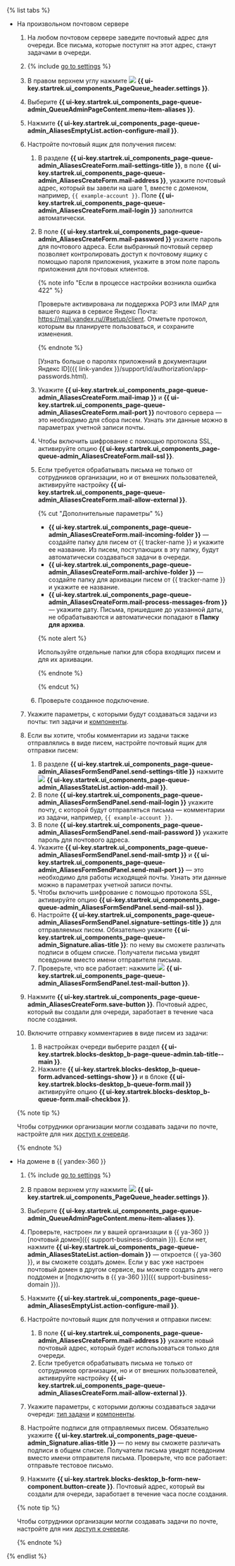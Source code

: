 {% list tabs %}

- На произвольном почтовом сервере

   1. На любом почтовом сервере заведите почтовый адрес для очереди. Все письма, которые поступят на этот адрес, станут задачами в очереди.
  
   1. {% include [go to settings](transition-page.md) %}

   1. В правом верхнем углу нажмите ![](../../_assets/tracker/svg/queue-settings.svg) **{{ ui-key.startrek.ui_components_PageQueue_header.settings }}**.

   1. Выберите **{{ ui-key.startrek.ui_components_page-queue-admin_QueueAdminPageContent.menu-item-aliases }}**.

   1. Нажмите **{{ ui-key.startrek.ui_components_page-queue-admin_AliasesEmptyList.action-configure-mail }}**.
  
   1. Настройте почтовый ящик для получения писем:

      1. В разделе **{{ ui-key.startrek.ui_components_page-queue-admin_AliasesCreateForm.mail-settings-title }}**, в поле **{{ ui-key.startrek.ui_components_page-queue-admin_AliasesCreateForm.mail-address }}**, укажите почтовый адрес, который вы завели на шаге 1, вместе с доменом, например, `{{ example-account }}`. Поле **{{ ui-key.startrek.ui_components_page-queue-admin_AliasesCreateForm.mail-login }}** заполнится автоматически.
      1. В поле **{{ ui-key.startrek.ui_components_page-queue-admin_AliasesCreateForm.mail-password }}** укажите пароль для почтового адреса. Если выбранный почтовый сервер позволяет контролировать доступ к почтовому ящику с помощью пароля приложения, укажите в этом поле пароль приложения для почтовых клиентов. 
      
         {% note info "Если в процессе настройки возникла ошибка 422" %} 

            Проверьте активирована ли поддержка POP3 или IMAP для вашего ящика в сервисе Яндекс Почта: <https://mail.yandex.ru//#setup/client>. 
            Отметьте протокол, которым вы планируете пользоваться, и сохраните изменения.
   
         {% endnote %}

         [Узнать больше о паролях приложений в документации Яндекс ID]({{ link-yandex }}/support/id/authorization/app-passwords.html). 
                 
      1. Укажите **{{ ui-key.startrek.ui_components_page-queue-admin_AliasesCreateForm.mail-imap }}** и **{{ ui-key.startrek.ui_components_page-queue-admin_AliasesCreateForm.mail-port }}** почтового сервера — это необходимо для сбора писем. Узнать эти данные можно в параметрах учетной записи почты.
      1. Чтобы включить шифрование с помощью протокола SSL, активируйте опцию **{{ ui-key.startrek.ui_components_page-queue-admin_AliasesCreateForm.mail-ssl }}**.
      1. Если требуется обрабатывать письма не только от сотрудников организации, но и от внешних пользователей, активируйте настройку **{{ ui-key.startrek.ui_components_page-queue-admin_AliasesCreateForm.mail-allow-external }}**.
     
         {% cut "Дополнительные параметры" %}
   
         * **{{ ui-key.startrek.ui_components_page-queue-admin_AliasesCreateForm.mail-incoming-folder }}** — создайте папку для писем от {{ tracker-name }} и укажите ее название. Из писем, поступающих в эту папку, будут автоматически создаваться задачи в очереди.
         * **{{ ui-key.startrek.ui_components_page-queue-admin_AliasesCreateForm.mail-archive-folder }}** — создайте папку для архивации писем от {{ tracker-name }} и укажите ее название.
         * **{{ ui-key.startrek.ui_components_page-queue-admin_AliasesCreateForm.mail-process-messages-from }}** — укажите дату. Письма, пришедшие до указанной даты, не обрабатываются и автоматически попадают в **Папку для архива**.

         {% note alert %}

         Используйте отдельные папки для сбора входящих писем и для их архивации.

         {% endnote %}

         {% endcut %}

      1. Проверьте созданное подключение.

   1. Укажите параметры, с которыми будут создаваться задачи из почты: тип задачи и [компоненты](../../tracker/manager/components.md).
  
   1. Если вы хотите, чтобы комментарии из задачи также отправлялись в виде писем, настройте почтовый ящик для отправки писем:
      1. В разделе **{{ ui-key.startrek.ui_components_page-queue-admin_AliasesFormSendPanel.send-settings-title }}** нажмите ![](../../_assets/tracker/svg/add-address.svg) **{{ ui-key.startrek.ui_components_page-queue-admin_AliasesStateList.action-add-mail }}**.
      1. В поле **{{ ui-key.startrek.ui_components_page-queue-admin_AliasesFormSendPanel.send-mail-login }}** укажите почту, с которой будут отправляться письма — комментарии из задачи, например, `{{ example-account }}`.
      1. В поле **{{ ui-key.startrek.ui_components_page-queue-admin_AliasesFormSendPanel.send-mail-password }}** укажите пароль для почтового адреса.
      1. Укажите **{{ ui-key.startrek.ui_components_page-queue-admin_AliasesFormSendPanel.send-mail-smtp }}** и **{{ ui-key.startrek.ui_components_page-queue-admin_AliasesFormSendPanel.send-mail-port }}** — это необходимо для работы исходящей почты. Узнать эти данные можно в параметрах учетной записи почты.
      1. Чтобы включить шифрование с помощью протокола SSL, активируйте опцию **{{ ui-key.startrek.ui_components_page-queue-admin_AliasesFormSendPanel.send-mail-ssl }}**.
      1. Настройте **{{ ui-key.startrek.ui_components_page-queue-admin_AliasesFormSendPanel.signature-settings-title }}** для отправляемых писем. Обязательно укажите **{{ ui-key.startrek.ui_components_page-queue-admin_Signature.alias-title }}**: по нему вы сможете различать подписи в общем списке. Получатели письма увидят псевдоним вместо имени отправителя письма.
      1. Проверьте, что все работает: нажмите ![](../../_assets/tracker/svg/send-email.svg) **{{ ui-key.startrek.ui_components_page-queue-admin_AliasesFormSendPanel.test-mail-button }}**.
  
   1. Нажмите **{{ ui-key.startrek.ui_components_page-queue-admin_AliasesCreateForm.save-button }}**. Почтовый адрес, который вы создали для очереди, заработает в течение часа после создания.

   1. Включите отправку комментариев в виде писем из задачи:
      1. В настройках очереди выберите раздел **{{ ui-key.startrek.blocks-desktop_b-page-queue-admin.tab-title--main }}**. 
      1. Нажмите **{{ ui-key.startrek.blocks-desktop_b-queue-form.advanced-settings-show }}** и в блоке **{{ ui-key.startrek.blocks-desktop_b-queue-form.mail }}** активируйте опцию **{{ ui-key.startrek.blocks-desktop_b-queue-form.mail-checkbox }}**.

  {% note tip %}

  Чтобы сотрудники организации могли создавать задачи по почте, настройте для них [доступ к очереди](../../tracker/manager/queue-access.md).

  {% endnote %}

- На домене в {{ yandex-360 }}

  1. {% include [go to settings](transition-page.md) %} 

  1. В правом верхнем углу нажмите ![](../../_assets/tracker/svg/queue-settings.svg) **{{ ui-key.startrek.ui_components_PageQueue_header.settings }}**.

  1. Выберите **{{ ui-key.startrek.ui_components_page-queue-admin_QueueAdminPageContent.menu-item-aliases }}**.
   
  1. Проверьте, настроен ли у вашей организации в {{ ya-360 }} [почтовый домен]({{ support-business-domain }}). Если нет, нажмите **{{ ui-key.startrek.ui_components_page-queue-admin_AliasesStateList.action-domain }}** — откроется {{ ya-360 }}, и вы сможете создать домен. Если у вас уже настроен почтовый домен в другом сервисе, вы можете создать для него поддомен и [подключить в {{ ya-360 }}]({{ support-business-domain }}).
  
  1. Нажмите **{{ ui-key.startrek.ui_components_page-queue-admin_AliasesEmptyList.action-configure-mail }}**.
  
  1. Настройте почтовый ящик для получения и отправки писем:
     1. В поле **{{ ui-key.startrek.ui_components_page-queue-admin_AliasesCreateForm.mail-address }}** укажите новый почтовый адрес, который будет использоваться только для очереди.
     1. Если требуется обрабатывать письма не только от сотрудников организации, но и от внешних пользователей, активируйте настройку **{{ ui-key.startrek.ui_components_page-queue-admin_AliasesCreateForm.mail-allow-external }}**.
  
  1. Укажите параметры, с которыми должны создаваться задачи очереди: [тип задачи](../../tracker/manager/add-ticket-type.md) и [компоненты](../../tracker/manager/components.md).
  
  1. Настройте подписи для отправляемых писем. Обязательно укажите **{{ ui-key.startrek.ui_components_page-queue-admin_Signature.alias-title }}** — по нему вы сможете различать подписи в общем списке. Получатели письма увидят псевдоним вместо имени отправителя письма. Проверьте, что все работает: отправьте тестовое письмо.

  1. Нажмите **{{ ui-key.startrek.blocks-desktop_b-form-new-component.button-create }}**. Почтовый адрес, который вы создали для очереди, заработает в течение часа после создания.

  {% note tip %}

  Чтобы сотрудники организации могли создавать задачи по почте, настройте для них [доступ к очереди](../../tracker/manager/queue-access.md).

  {% endnote %}

{% endlist %}